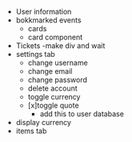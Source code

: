 - User information
- bokkmarked events
    - cards
    - card component
- Tickets
    -make div and wait
- settings tab
    - change username
    - change email
    - change password
    - delete account
    - toggle currency
    - [x]toggle quote
        - add this to user database
- display currency
- items tab

